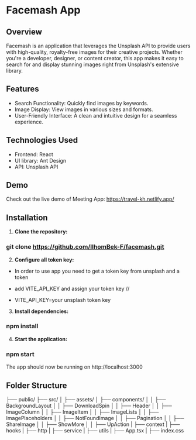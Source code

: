 # Facemash App

## Overview

Facemash is an application that leverages the Unsplash API to provide users with high-quality, royalty-free images for their creative projects. Whether you're a developer, designer, or content creator, this app makes it easy to search for and display stunning images right from Unsplash's extensive library.

## Features

* Search Functionality: Quickly find images by keywords.
* Image Display: View images in various sizes and formats.
* User-Friendly Interface: A clean and intuitive design for a seamless experience.

## Technologies Used

* Frontend: React
* UI library: Ant Design
* API: Unsplash API

## Demo

Check out the live demo of Meeting App: https://travel-kh.netlify.app/

## Installation

1.  **Clone the repository:**

### git clone https://github.com/IlhomBek-F/facemash.git

2.  **Configure all token key:**
 * In order to use app you need to get a token key from unsplash and a token

 * add VITE_API_KEY and assign your token key // 

 * VITE_API_KEY=your unsplash token key
 
3.  **Install dependencies:**

### npm install

4.  **Start the application:**

### npm start

The app should now be running on http://localhost:3000

## Folder Structure

├── public/
├── src/
│ ├── assets/
│ ├── components/
│ │      ├── BackgroundLayout
│ │      ├── DownloadSpin
│ │      ├── Header
│ │      ├── ImageColumn
│ │      ├── ImageItem
│ │      ├── ImageLists
│ │      ├── ImagePlaceholders
│ │      ├── NotFoundImage
│ │      ├── Pagination
│ │      ├── ShareImage
│ │      ├── ShowMore
│ │      ├── UpAction
| ├── context
| ├── hooks
| ├── http
| ├── service
| ├── utils
| ├── App.tsx
| ├── index.css